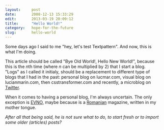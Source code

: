 ```yaml
---
layout:     post
date:       2008-12-13 15:33:29
edit:       2013-03-19 20:09:12
title:      "Hello World!"
category:   hope-for-the-future
slug:       hello-world
---
```


Some days ago I said to me "hey, let's test Textpattern". And now, this is what I'm doing.

This article should be called "Bye Old World!, Hello New World!", because this is the *n*th time (where *n* can be multiplied by 2) that I start a blog. "Logs" as I called it initialy, should be a replacement to different type of blogs that I had in the past: personal blog on lucmar.com, visual blog on lucianmarin.com, then csstransformer.com and recently, a microblog on [Twitter](http://twitter.com/lucianmarin).

When it comes to having a personal blog, I'm always uncertain. The only exception is [EVNO](http://evno.ro/), maybe because is a [Romanian](http://omenesc.ro/) magazine, written in my mother tongue.

*After all that being said, he is not sure what to do, to start fresh or to import some older (articles) posts?*
